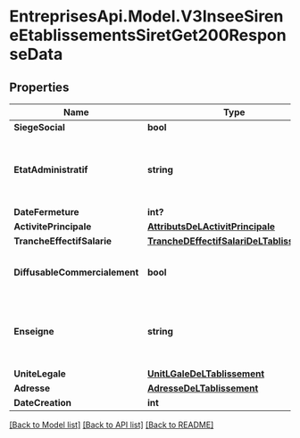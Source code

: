 # EntreprisesApi.Model.V3InseeSireneEtablissementsSiretGet200ResponseData

## Properties

Name | Type | Description | Notes
------------ | ------------- | ------------- | -------------
**SiegeSocial** | **bool** | Indique si l&#39;établissement est le siège social de l&#39;entreprise. | 
**EtatAdministratif** | **string** | Cette valeur décrit l&#39;état administratif de l&#39;établissement, qui peut être :     - actif. Sauf exception, lors de son inscription au répertoire, tout établissement est à l&#39;état &#39;actif&#39;   - fermé. Cet état découle de la prise en compte d&#39;une déclaration de fermeture. Un établissement fermé peut être rouvert.     Plus d&#39;informations dans la documentation Insee de l&#39;API Sirene : https://www.sirene.fr/sirene/public/variable/etatAdministratifEtablissement | 
**DateFermeture** | **int?** | Cette valeur est renvoyée sous format timestamp | 
**ActivitePrincipale** | [**AttributsDeLActivitPrincipale**](AttributsDeLActivitPrincipale.md) |  | 
**TrancheEffectifSalarie** | [**TrancheDEffectifSalariDeLTablissement**](TrancheDEffectifSalariDeLTablissement.md) |  | 
**DiffusableCommercialement** | **bool** | Indique si l&#39;établissement est :     - diffusible : &#39;true&#39;   - non-diffusible : &#39;false&#39;. Dans ce cas, les informations obtenues ne doivent en aucun cas être accessibles au grand public.     Plus d&#39;informations sur les conditions de diffusion : LIEN TODO | 
**Enseigne** | **string** | L&#39;enseigne est l&#39;appellation désignant l&#39;emplacement ou le local dans lequel est exercée l&#39;activité. Un établissement peut posséder une enseigne, plusieurs enseignes ou aucune.     Cette variable est la concaténation séparée par des virgules des 3 champs \&quot;renvoyés\&quot; par l&#39;Insee. Plus d&#39;informations ici: https://www.sirene.fr/sirene/public/variable/enseigne1Etablissement | 
**UniteLegale** | [**UnitLGaleDeLTablissement**](UnitLGaleDeLTablissement.md) |  | 
**Adresse** | [**AdresseDeLTablissement**](AdresseDeLTablissement.md) |  | 
**DateCreation** | **int** |  | 

[[Back to Model list]](../README.md#documentation-for-models) [[Back to API list]](../README.md#documentation-for-api-endpoints) [[Back to README]](../README.md)


